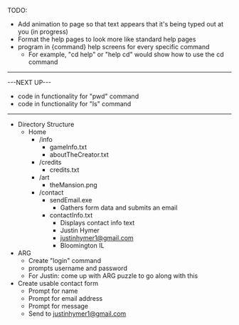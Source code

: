 TODO:

- Add animation to page so that text appears that it's being typed out at you (in progress)
- Format the help pages to look more like standard help pages
- program in {command} help screens for every specific command
  - For example, "cd help" or "help cd" would show how to use the cd command

-----------------------------------------
  ---NEXT UP---
- code in functionality for "pwd" command
- code in functionality for "ls" command
-----------------------------------------

- Directory Structure
    - Home
      - /info
        - gameInfo.txt
        - aboutTheCreator.txt
      - /credits
        - credits.txt
      - /art
        - theMansion.png
      - /contact
        - sendEmail.exe
          - Gathers form data and submits an email
        - contactInfo.txt
          - Displays contact info text
          - Justin Hymer
          - justinhymer1@gmail.com
          - Bloomington IL
- ARG
  - Create "login" command
  - prompts username and password
  - For Justin: come up with ARG puzzle to go along with this
- Create usable contact form
  - Prompt for name
  - Prompt for email address
  - Prompt for message
  - Send to justinhymer1@gmail.com